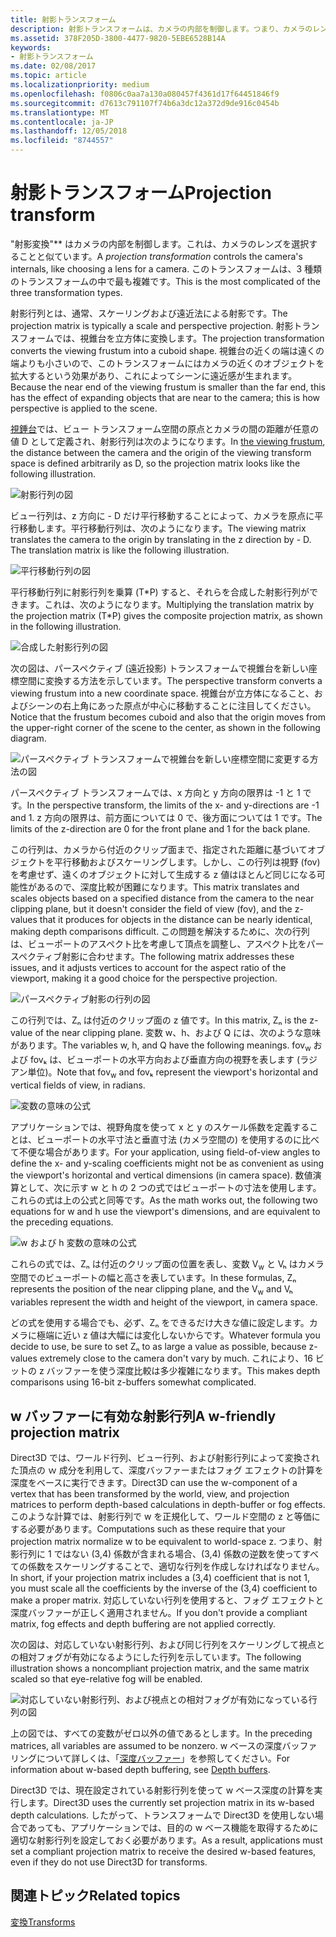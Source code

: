 ```yaml
---
title: 射影トランスフォーム
description: 射影トランスフォームは、カメラの内部を制御します。つまり、カメラのレンズを選ぶことと似ています。 このトランスフォームは、3 種類のトランスフォームの中で最も複雑です。
ms.assetid: 378F205D-3800-4477-9820-5EBE6528B14A
keywords:
- 射影トランスフォーム
ms.date: 02/08/2017
ms.topic: article
ms.localizationpriority: medium
ms.openlocfilehash: f0806c0aa7a130a080457f4361d17f64451846f9
ms.sourcegitcommit: d7613c791107f74b6a3dc12a372d9de916c0454b
ms.translationtype: MT
ms.contentlocale: ja-JP
ms.lasthandoff: 12/05/2018
ms.locfileid: "8744557"
---
```

# <a name="projection-transform"></a><span data-ttu-id="282c5-105">射影トランスフォーム</span><span class="sxs-lookup"><span data-stu-id="282c5-105">Projection transform</span></span>


<span data-ttu-id="282c5-106">"射影変換"\*\* はカメラの内部を制御します。これは、カメラのレンズを選択することと似ています。</span><span class="sxs-lookup"><span data-stu-id="282c5-106">A *projection transformation* controls the camera's internals, like choosing a lens for a camera.</span></span> <span data-ttu-id="282c5-107">このトランスフォームは、3 種類のトランスフォームの中で最も複雑です。</span><span class="sxs-lookup"><span data-stu-id="282c5-107">This is the most complicated of the three transformation types.</span></span>

<span data-ttu-id="282c5-108">射影行列とは、通常、スケーリングおよび遠近法による射影です。</span><span class="sxs-lookup"><span data-stu-id="282c5-108">The projection matrix is typically a scale and perspective projection.</span></span> <span data-ttu-id="282c5-109">射影トランスフォームでは、視錐台を立方体に変換します。</span><span class="sxs-lookup"><span data-stu-id="282c5-109">The projection transformation converts the viewing frustum into a cuboid shape.</span></span> <span data-ttu-id="282c5-110">視錐台の近くの端は遠くの端よりも小さいので、このトランスフォームにはカメラの近くのオブジェクトを拡大するという効果があり、これによってシーンに遠近感が生まれます。</span><span class="sxs-lookup"><span data-stu-id="282c5-110">Because the near end of the viewing frustum is smaller than the far end, this has the effect of expanding objects that are near to the camera; this is how perspective is applied to the scene.</span></span>

<span data-ttu-id="282c5-111">[視錘台](viewports-and-clipping.md)では、ビュー トランスフォーム空間の原点とカメラの間の距離が任意の値 D として定義され、射影行列は次のようになります。</span><span class="sxs-lookup"><span data-stu-id="282c5-111">In [the viewing frustum](viewports-and-clipping.md), the distance between the camera and the origin of the viewing transform space is defined arbitrarily as D, so the projection matrix looks like the following illustration.</span></span>

![射影行列の図](images/projmat1.png)

<span data-ttu-id="282c5-113">ビュー行列は、z 方向に - D だけ平行移動することによって、カメラを原点に平行移動します。平行移動行列は、次のようになります。</span><span class="sxs-lookup"><span data-stu-id="282c5-113">The viewing matrix translates the camera to the origin by translating in the z direction by - D. The translation matrix is like the following illustration.</span></span>

![平行移動行列の図](images/projmat2.png)

<span data-ttu-id="282c5-115">平行移動行列に射影行列を乗算 (T\*P) すると、それらを合成した射影行列ができます。これは、次のようになります。</span><span class="sxs-lookup"><span data-stu-id="282c5-115">Multiplying the translation matrix by the projection matrix (T\*P) gives the composite projection matrix, as shown in the following illustration.</span></span>

![合成した射影行列の図](images/projmat3.png)

<span data-ttu-id="282c5-117">次の図は、パースペクティブ (遠近投影) トランスフォームで視錐台を新しい座標空間に変換する方法を示しています。</span><span class="sxs-lookup"><span data-stu-id="282c5-117">The perspective transform converts a viewing frustum into a new coordinate space.</span></span> <span data-ttu-id="282c5-118">視錐台が立方体になること、およびシーンの右上角にあった原点が中心に移動することに注目してください。</span><span class="sxs-lookup"><span data-stu-id="282c5-118">Notice that the frustum becomes cuboid and also that the origin moves from the upper-right corner of the scene to the center, as shown in the following diagram.</span></span>

![パースペクティブ トランスフォームで視錐台を新しい座標空間に変更する方法の図](images/cuboid.png)

<span data-ttu-id="282c5-120">パースペクティブ トランスフォームでは、x 方向と y 方向の限界は -1 と 1 です。</span><span class="sxs-lookup"><span data-stu-id="282c5-120">In the perspective transform, the limits of the x- and y-directions are -1 and 1.</span></span> <span data-ttu-id="282c5-121">z 方向の限界は、前方面については 0 で、後方面については 1 です。</span><span class="sxs-lookup"><span data-stu-id="282c5-121">The limits of the z-direction are 0 for the front plane and 1 for the back plane.</span></span>

<span data-ttu-id="282c5-122">この行列は、カメラから付近のクリップ面まで、指定された距離に基づいてオブジェクトを平行移動およびスケーリングします。しかし、この行列は視野 (fov) を考慮せず、遠くのオブジェクトに対して生成する z 値はほとんど同じになる可能性があるので、深度比較が困難になります。</span><span class="sxs-lookup"><span data-stu-id="282c5-122">This matrix translates and scales objects based on a specified distance from the camera to the near clipping plane, but it doesn't consider the field of view (fov), and the z-values that it produces for objects in the distance can be nearly identical, making depth comparisons difficult.</span></span> <span data-ttu-id="282c5-123">この問題を解決するために、次の行列は、ビューポートのアスペクト比を考慮して頂点を調整し、アスペクト比をパースペクティブ射影に合わせます。</span><span class="sxs-lookup"><span data-stu-id="282c5-123">The following matrix addresses these issues, and it adjusts vertices to account for the aspect ratio of the viewport, making it a good choice for the perspective projection.</span></span>

![パースペクティブ射影の行列の図](images/prjmatx1.png)

<span data-ttu-id="282c5-125">この行列では、Zₙ は付近のクリップ面の z 値です。</span><span class="sxs-lookup"><span data-stu-id="282c5-125">In this matrix, Zₙ is the z-value of the near clipping plane.</span></span> <span data-ttu-id="282c5-126">変数 w、h、および Q には、次のような意味があります。</span><span class="sxs-lookup"><span data-stu-id="282c5-126">The variables w, h, and Q have the following meanings.</span></span> <span data-ttu-id="282c5-127">fov<sub>w</sub> および fovₖ は、ビューポートの水平方向および垂直方向の視野を表します (ラジアン単位)。</span><span class="sxs-lookup"><span data-stu-id="282c5-127">Note that fov<sub>w</sub> and fovₖ represent the viewport's horizontal and vertical fields of view, in radians.</span></span>

![変数の意味の公式](images/prjmatx2.png)

<span data-ttu-id="282c5-129">アプリケーションでは、視野角度を使って x と y のスケール係数を定義することは、ビューポートの水平寸法と垂直寸法 (カメラ空間の) を使用するのに比べて不便な場合があります。</span><span class="sxs-lookup"><span data-stu-id="282c5-129">For your application, using field-of-view angles to define the x- and y-scaling coefficients might not be as convenient as using the viewport's horizontal and vertical dimensions (in camera space).</span></span> <span data-ttu-id="282c5-130">数値演算として、次に示す w と h の 2 つの式ではビューポートの寸法を使用します。これらの式は上の公式と同等です。</span><span class="sxs-lookup"><span data-stu-id="282c5-130">As the math works out, the following two equations for w and h use the viewport's dimensions, and are equivalent to the preceding equations.</span></span>

![w および h 変数の意味の公式](images/prjmatx3.png)

<span data-ttu-id="282c5-132">これらの式では、Zₙ は付近のクリップ面の位置を表し、変数 V<sub>w</sub> と Vₕ はカメラ空間でのビューポートの幅と高さを表しています。</span><span class="sxs-lookup"><span data-stu-id="282c5-132">In these formulas, Zₙ represents the position of the near clipping plane, and the V<sub>w</sub> and Vₕ variables represent the width and height of the viewport, in camera space.</span></span>

<span data-ttu-id="282c5-133">どの式を使用する場合でも、必ず、Zₙ をできるだけ大きな値に設定します。カメラに極端に近い z 値は大幅には変化しないからです。</span><span class="sxs-lookup"><span data-stu-id="282c5-133">Whatever formula you decide to use, be sure to set Zₙ to as large a value as possible, because z-values extremely close to the camera don't vary by much.</span></span> <span data-ttu-id="282c5-134">これにより、16 ビットの z バッファーを使う深度比較は多少複雑になります。</span><span class="sxs-lookup"><span data-stu-id="282c5-134">This makes depth comparisons using 16-bit z-buffers somewhat complicated.</span></span>

## <a name="span-idawfriendlyprojectionmatrixspanspan-idawfriendlyprojectionmatrixspanspan-idawfriendlyprojectionmatrixspana-w-friendly-projection-matrix"></a><span data-ttu-id="282c5-135"><span id="A_W_Friendly_Projection_Matrix"></span><span id="a_w_friendly_projection_matrix"></span><span id="A_W_FRIENDLY_PROJECTION_MATRIX"></span>w バッファーに有効な射影行列</span><span class="sxs-lookup"><span data-stu-id="282c5-135"><span id="A_W_Friendly_Projection_Matrix"></span><span id="a_w_friendly_projection_matrix"></span><span id="A_W_FRIENDLY_PROJECTION_MATRIX"></span>A w-friendly projection matrix</span></span>


<span data-ttu-id="282c5-136">Direct3D では、ワールド行列、ビュー行列、および射影行列によって変換された頂点の ｗ 成分を利用して、深度バッファーまたはフォグ エフェクトの計算を深度をベースに実行できます。</span><span class="sxs-lookup"><span data-stu-id="282c5-136">Direct3D can use the w-component of a vertex that has been transformed by the world, view, and projection matrices to perform depth-based calculations in depth-buffer or fog effects.</span></span> <span data-ttu-id="282c5-137">このような計算では、射影行列で w を正規化して、ワールド空間の z と等価にする必要があります。</span><span class="sxs-lookup"><span data-stu-id="282c5-137">Computations such as these require that your projection matrix normalize w to be equivalent to world-space z.</span></span> <span data-ttu-id="282c5-138">つまり、射影行列に 1 ではない (3,4) 係数が含まれる場合、(3,4) 係数の逆数を使ってすべての係数をスケーリングすることで、適切な行列を作成しなければなりません。</span><span class="sxs-lookup"><span data-stu-id="282c5-138">In short, if your projection matrix includes a (3,4) coefficient that is not 1, you must scale all the coefficients by the inverse of the (3,4) coefficient to make a proper matrix.</span></span> <span data-ttu-id="282c5-139">対応していない行列を使用すると、フォグ エフェクトと深度バッファーが正しく適用されません。</span><span class="sxs-lookup"><span data-stu-id="282c5-139">If you don't provide a compliant matrix, fog effects and depth buffering are not applied correctly.</span></span>

<span data-ttu-id="282c5-140">次の図は、対応していない射影行列、および同じ行列をスケーリングして視点との相対フォグが有効になるようにした行列を示しています。</span><span class="sxs-lookup"><span data-stu-id="282c5-140">The following illustration shows a noncompliant projection matrix, and the same matrix scaled so that eye-relative fog will be enabled.</span></span>

![対応していない射影行列、および視点との相対フォグが有効になっている行列の図](images/eyerlmx.png)

<span data-ttu-id="282c5-142">上の図では、すべての変数がゼロ以外の値であるとします。</span><span class="sxs-lookup"><span data-stu-id="282c5-142">In the preceding matrices, all variables are assumed to be nonzero.</span></span> <span data-ttu-id="282c5-143">w ベースの深度バッファリングについて詳しくは、「[深度バッファー](depth-buffers.md)」を参照してください。</span><span class="sxs-lookup"><span data-stu-id="282c5-143">For information about w-based depth buffering, see [Depth buffers](depth-buffers.md).</span></span>

<span data-ttu-id="282c5-144">Direct3D では、現在設定されている射影行列を使って w ベース深度の計算を実行します。</span><span class="sxs-lookup"><span data-stu-id="282c5-144">Direct3D uses the currently set projection matrix in its w-based depth calculations.</span></span> <span data-ttu-id="282c5-145">したがって、トランスフォームで Direct3D を使用しない場合であっても、アプリケーションでは、目的の w ベース機能を取得するために適切な射影行列を設定しておく必要があります。</span><span class="sxs-lookup"><span data-stu-id="282c5-145">As a result, applications must set a compliant projection matrix to receive the desired w-based features, even if they do not use Direct3D for transforms.</span></span>

## <a name="span-idrelated-topicsspanrelated-topics"></a><span data-ttu-id="282c5-146"><span id="related-topics"></span>関連トピック</span><span class="sxs-lookup"><span data-stu-id="282c5-146"><span id="related-topics"></span>Related topics</span></span>


[<span data-ttu-id="282c5-147">変換</span><span class="sxs-lookup"><span data-stu-id="282c5-147">Transforms</span></span>](transforms.md)

 

 




